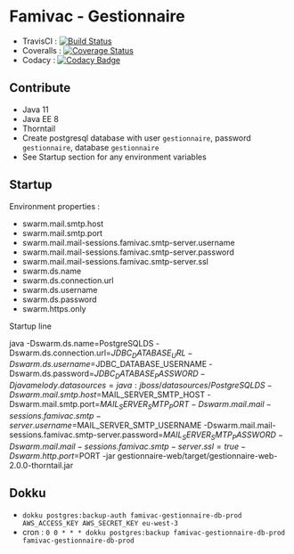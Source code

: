 # Famivac - Gestionnaire

- TravisCI : [![Build Status](https://travis-ci.org/famivac/famivac-gestionnaire.svg)](https://travis-ci.org/famivac/famivac-gestionnaire)
- Coveralls : [![Coverage Status](https://coveralls.io/repos/paoesco/famivac-gestionnaire/badge.svg?branch=master&service=github)](https://coveralls.io/github/paoesco/famivac-gestionnaire?branch=master)
- Codacy : [![Codacy Badge](https://api.codacy.com/project/badge/grade/14eb0f1c48d64909a87beddc0d2afb89)](https://www.codacy.com/app/pao-esco/famivac-gestionnaire)

## Contribute

- Java 11
- Java EE 8
- Thorntail
- Create postgresql database with user `gestionnaire`, password `gestionnaire`, database `gestionnaire`
- See Startup section for any environment variables

## Startup

Environment properties :

- swarm.mail.smtp.host
- swarm.mail.smtp.port
- swarm.mail.mail-sessions.famivac.smtp-server.username
- swarm.mail.mail-sessions.famivac.smtp-server.password
- swarm.mail.mail-sessions.famivac.smtp-server.ssl
- swarm.ds.name
- swarm.ds.connection.url
- swarm.ds.username
- swarm.ds.password
- swarm.https.only

Startup line

java 
    -Dswarm.ds.name=PostgreSQLDS 
    -Dswarm.ds.connection.url=$JDBC_DATABASE_URL 
    -Dswarm.ds.username=$JDBC_DATABASE_USERNAME 
    -Dswarm.ds.password=$JDBC_DATABASE_PASSWORD 
    -Djavamelody.datasources=java:jboss/datasources/PostgreSQLDS 
    -Dswarm.mail.smtp.host=$MAIL_SERVER_SMTP_HOST 
    -Dswarm.mail.smtp.port=$MAIL_SERVER_SMTP_PORT 
    -Dswarm.mail.mail-sessions.famivac.smtp-server.username=$MAIL_SERVER_SMTP_USERNAME 
    -Dswarm.mail.mail-sessions.famivac.smtp-server.password=$MAIL_SERVER_SMTP_PASSWORD 
    -Dswarm.mail.mail-sessions.famivac.smtp-server.ssl=true
    -Dswarm.http.port=$PORT 
    -jar gestionnaire-web/target/gestionnaire-web-2.0.0-thorntail.jar


## Dokku

- `dokku postgres:backup-auth famivac-gestionnaire-db-prod AWS_ACCESS_KEY AWS_SECRET_KEY eu-west-3`
- cron : `0 0 * * * dokku postgres:backup famivac-gestionnaire-db-prod famivac-gestionnaire-db-prod`